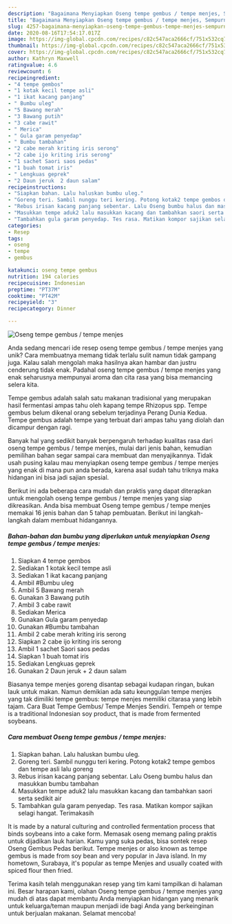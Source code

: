 ```yaml
---
description: "Bagaimana Menyiapkan Oseng tempe gembus / tempe menjes, Sempurna"
title: "Bagaimana Menyiapkan Oseng tempe gembus / tempe menjes, Sempurna"
slug: 4257-bagaimana-menyiapkan-oseng-tempe-gembus-tempe-menjes-sempurna
date: 2020-08-16T17:54:17.017Z
image: https://img-global.cpcdn.com/recipes/c82c547aca2666cf/751x532cq70/oseng-tempe-gembus-tempe-menjes-foto-resep-utama.jpg
thumbnail: https://img-global.cpcdn.com/recipes/c82c547aca2666cf/751x532cq70/oseng-tempe-gembus-tempe-menjes-foto-resep-utama.jpg
cover: https://img-global.cpcdn.com/recipes/c82c547aca2666cf/751x532cq70/oseng-tempe-gembus-tempe-menjes-foto-resep-utama.jpg
author: Kathryn Maxwell
ratingvalue: 4.6
reviewcount: 6
recipeingredient:
- "4 tempe gembos"
- "1 kotak kecil tempe asli"
- "1 ikat kacang panjang"
- " Bumbu uleg"
- "5 Bawang merah"
- "3 Bawang putih"
- "3 cabe rawit"
- " Merica"
- " Gula garam penyedap"
- " Bumbu tambahan"
- "2 cabe merah kriting iris serong"
- "2 cabe ijo kriting iris serong"
- "1 sachet Saori saos pedas"
- "1 buah tomat iris"
- " Lengkuas geprek"
- "2 Daun jeruk  2 daun salam"
recipeinstructions:
- "Siapkan bahan. Lalu haluskan bumbu uleg."
- "Goreng teri. Sambil nunggu teri kering. Potong kotak2 tempe gembos dan tempe asli lalu goreng"
- "Rebus irisan kacang panjang sebentar. Lalu Oseng bumbu halus dan masukkan bumbu tambahan"
- "Masukkan tempe aduk2 lalu masukkan kacang dan tambahkan saori serta sedikit air"
- "Tambahkan gula garam penyedap. Tes rasa. Matikan kompor sajikan selagi hangat. Terimakasih"
categories:
- Resep
tags:
- oseng
- tempe
- gembus

katakunci: oseng tempe gembus 
nutrition: 194 calories
recipecuisine: Indonesian
preptime: "PT37M"
cooktime: "PT42M"
recipeyield: "3"
recipecategory: Dinner

---
```



![Oseng tempe gembus / tempe menjes](https://img-global.cpcdn.com/recipes/c82c547aca2666cf/751x532cq70/oseng-tempe-gembus-tempe-menjes-foto-resep-utama.jpg)

Anda sedang mencari ide resep oseng tempe gembus / tempe menjes yang unik? Cara membuatnya memang tidak terlalu sulit namun tidak gampang juga. Kalau salah mengolah maka hasilnya akan hambar dan justru cenderung tidak enak. Padahal oseng tempe gembus / tempe menjes yang enak seharusnya mempunyai aroma dan cita rasa yang bisa memancing selera kita.

Tempe gembus adalah salah satu makanan tradisional yang merupakan hasil fermentasi ampas tahu oleh kapang tempe Rhizopus spp. Tempe gembus belum dikenal orang sebelum terjadinya Perang Dunia Kedua. Tempe gembus adalah tempe yang terbuat dari ampas tahu yang diolah dan dicampur dengan ragi.

Banyak hal yang sedikit banyak berpengaruh terhadap kualitas rasa dari oseng tempe gembus / tempe menjes, mulai dari jenis bahan, kemudian pemilihan bahan segar sampai cara membuat dan menyajikannya. Tidak usah pusing kalau mau menyiapkan oseng tempe gembus / tempe menjes yang enak di mana pun anda berada, karena asal sudah tahu triknya maka hidangan ini bisa jadi sajian spesial.


Berikut ini ada beberapa cara mudah dan praktis yang dapat diterapkan untuk mengolah oseng tempe gembus / tempe menjes yang siap dikreasikan. Anda bisa membuat Oseng tempe gembus / tempe menjes memakai 16 jenis bahan dan 5 tahap pembuatan. Berikut ini langkah-langkah dalam membuat hidangannya.

<!--inarticleads1-->

##### Bahan-bahan dan bumbu yang diperlukan untuk menyiapkan Oseng tempe gembus / tempe menjes:

1. Siapkan 4 tempe gembos
1. Sediakan 1 kotak kecil tempe asli
1. Sediakan 1 ikat kacang panjang
1. Ambil  #Bumbu uleg
1. Ambil 5 Bawang merah
1. Gunakan 3 Bawang putih
1. Ambil 3 cabe rawit
1. Sediakan  Merica
1. Gunakan  Gula garam penyedap
1. Gunakan  #Bumbu tambahan
1. Ambil 2 cabe merah kriting iris serong
1. Siapkan 2 cabe ijo kriting iris serong
1. Ambil 1 sachet Saori saos pedas
1. Siapkan 1 buah tomat iris
1. Sediakan  Lengkuas geprek
1. Gunakan 2 Daun jeruk + 2 daun salam


Biasanya tempe menjes goreng disantap sebagai kudapan ringan, bukan lauk untuk makan. Namun demikian ada satu keunggulan tempe menjes yang tak dimiliki tempe gembus: tempe menjes memiliki citarasa yang lebih tajam. Cara Buat Tempe Gembus/ Tempe Menjes Sendiri. Tempeh or tempe is a traditional Indonesian soy product, that is made from fermented soybeans. 

<!--inarticleads2-->

##### Cara membuat Oseng tempe gembus / tempe menjes:

1. Siapkan bahan. Lalu haluskan bumbu uleg.
1. Goreng teri. Sambil nunggu teri kering. Potong kotak2 tempe gembos dan tempe asli lalu goreng
1. Rebus irisan kacang panjang sebentar. Lalu Oseng bumbu halus dan masukkan bumbu tambahan
1. Masukkan tempe aduk2 lalu masukkan kacang dan tambahkan saori serta sedikit air
1. Tambahkan gula garam penyedap. Tes rasa. Matikan kompor sajikan selagi hangat. Terimakasih


It is made by a natural culturing and controlled fermentation process that binds soybeans into a cake form. Memasak oseng memang paling praktis untuk dijadikan lauk harian. Kamu yang suka pedas, bisa sontek resep Oseng Gembus Pedas berikut. Tempe menjes or also known as tempe gembus is made from soy bean and very popular in Java island. In my hometown, Surabaya, it&#39;s popular as tempe Menjes and usually coated with spiced flour then fried. 

Terima kasih telah menggunakan resep yang tim kami tampilkan di halaman ini. Besar harapan kami, olahan Oseng tempe gembus / tempe menjes yang mudah di atas dapat membantu Anda menyiapkan hidangan yang menarik untuk keluarga/teman maupun menjadi ide bagi Anda yang berkeinginan untuk berjualan makanan. Selamat mencoba!
